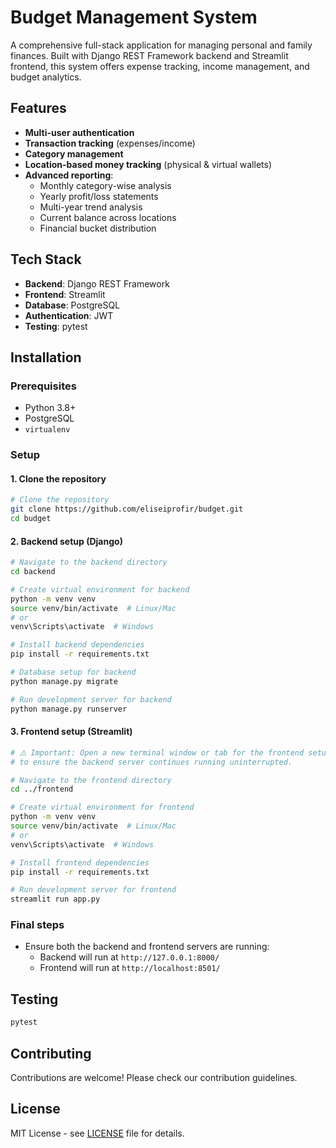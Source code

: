# Budget Management System

A comprehensive full-stack application for managing personal and family finances. Built with Django REST Framework backend and Streamlit frontend, this system offers expense tracking, income management, and budget analytics.

## Features

- **Multi-user authentication**  
- **Transaction tracking** (expenses/income)  
- **Category management**  
- **Location-based money tracking** (physical & virtual wallets)  
- **Advanced reporting**:  
  - Monthly category-wise analysis  
  - Yearly profit/loss statements  
  - Multi-year trend analysis  
  - Current balance across locations  
  - Financial bucket distribution  

## Tech Stack

- **Backend**: Django REST Framework  
- **Frontend**: Streamlit  
- **Database**: PostgreSQL  
- **Authentication**: JWT  
- **Testing**: pytest  

## Installation

### Prerequisites

- Python 3.8+  
- PostgreSQL  
- `virtualenv`  

### Setup

#### 1. Clone the repository

```bash
# Clone the repository
git clone https://github.com/eliseiprofir/budget.git
cd budget
```

#### 2. Backend setup (Django)

```bash
# Navigate to the backend directory
cd backend

# Create virtual environment for backend
python -m venv venv
source venv/bin/activate  # Linux/Mac
# or
venv\Scripts\activate  # Windows

# Install backend dependencies
pip install -r requirements.txt

# Database setup for backend
python manage.py migrate

# Run development server for backend
python manage.py runserver
```

#### 3. Frontend setup (Streamlit)

```bash
# ⚠️ Important: Open a new terminal window or tab for the frontend setup
# to ensure the backend server continues running uninterrupted.

# Navigate to the frontend directory
cd ../frontend

# Create virtual environment for frontend
python -m venv venv
source venv/bin/activate  # Linux/Mac
# or
venv\Scripts\activate  # Windows

# Install frontend dependencies
pip install -r requirements.txt

# Run development server for frontend
streamlit run app.py
```

### Final steps

- Ensure both the backend and frontend servers are running:
  - Backend will run at `http://127.0.0.1:8000/`
  - Frontend will run at `http://localhost:8501/`

## Testing

```bash
pytest
```

## Contributing

Contributions are welcome! Please check our contribution guidelines.

## License

MIT License - see [LICENSE](LICENSE) file for details.
